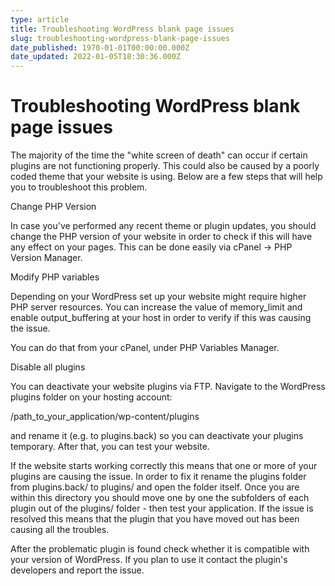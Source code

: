 ```yaml
---
type: article
title: Troubleshooting WordPress blank page issues
slug: troubleshooting-wordpress-blank-page-issues
date_published: 1970-01-01T00:00:00.000Z
date_updated: 2022-01-05T18:30:36.000Z
---
```


# Troubleshooting WordPress blank page issues

The majority of the time the "white screen of death" can occur if certain plugins are not functioning properly. This could also be caused by a poorly coded theme that your website is using. Below are a few steps that will help you to troubleshoot this problem.

Change PHP Version

In case you've performed any recent theme or plugin updates, you should change the PHP version of your website in order to check if this will have any effect on your pages. This can be done easily via cPanel -> PHP Version Manager.

Modify PHP variables

Depending on your WordPress set up your website might require higher PHP server resources. You can increase the value of memory_limit and enable output_buffering at your host in order to verify if this was causing the issue.

You can do that from your cPanel, under PHP Variables Manager.

Disable all plugins

You can deactivate your website plugins via FTP. Navigate to the WordPress plugins folder on your hosting account:

/path_to_your_application/wp-content/plugins

and rename it (e.g. to plugins.back) so you can deactivate your plugins temporary. After that, you can test your website.

If the website starts working correctly this means that one or more of your plugins are causing the issue. In order to fix it rename the plugins folder from plugins.back/ to plugins/ and open the folder itself. Once you are within this directory you should move one by one the subfolders of each plugin out of the plugins/ folder - then test your application. If the issue is resolved this means that the plugin that you have moved out has been causing all the troubles.

After the problematic plugin is found check whether it is compatible with your version of WordPress. If you plan to use it contact the plugin's developers and report the issue.